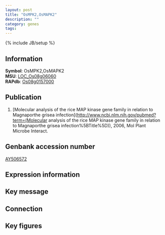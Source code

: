 ```yaml
---
layout: post
title: "OsMPK2,OsMAPK2"
description: ""
category: genes
tags: 
---
```

{% include JB/setup %}

## Information
__Symbol__: OsMPK2,OsMAPK2  
__MSU__: [LOC_Os08g06060](http://rice.plantbiology.msu.edu/cgi-bin/ORF_infopage.cgi?orf=LOC_Os08g06060)  
__RAPdb__: [Os08g0157000](http://rapdb.dna.affrc.go.jp/viewer/gbrowse_details/irgsp1?name=Os08g0157000)  

## Publication
1. [Molecular analysis of the rice MAP kinase gene family in relation to Magnaporthe grisea infection](http://www.ncbi.nlm.nih.gov/pubmed?term=(Molecular analysis of the rice MAP kinase gene family in relation to Magnaporthe grisea infection%5BTitle%5D)), 2006, Mol Plant Microbe Interact.

## Genbank accession number
[AY506572](http://www.ncbi.nlm.nih.gov/nuccore/AY506572)

## Expression information

## Key message

## Connection

## Key figures


